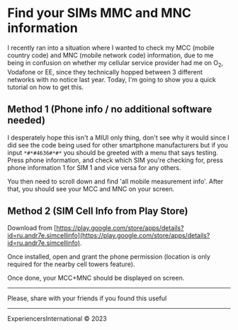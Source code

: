 # Find your SIMs MMC and MNC information

I recently ran into a situation where I wanted to check my MCC (mobile country code) and MNC (mobile network code) information, due to me being in confusion on whether my cellular service provider had me on O<sub>2</sub>, Vodafone or EE, since they technically hopped between 3 different networks with no notice last year. Today, I'm going to show you a quick tutorial on how to get this.

## Method 1 (Phone info / no additional software needed)

I desperately hope this isn't a MIUI only thing, don't see why it would since I did see the code being used for other smartphone manufacturers but if you input `*#*#4636#*#*` you should be greeted with a menu that says testing. Press phone information, and check which SIM you're checking for, press phone information 1 for SIM 1 and vice versa for any others. 

You then need to scroll down and find 'all mobile measurement info'. After that, you should see your MCC and MNC on your screen.

## Method 2 (SIM Cell Info from Play Store)

Download from [https://play.google.com/store/apps/details?id=ru.andr7e.simcellinfo](https://play.google.com/store/apps/details?id=ru.andr7e.simcellinfo).

Once installed, open and grant the phone permission (location is only required for the nearby cell towers feature).

Once done, your MCC+MNC should be displayed on screen.

---

Please, share with your friends if you found this useful

---

ExperiencersInternational © 2023
